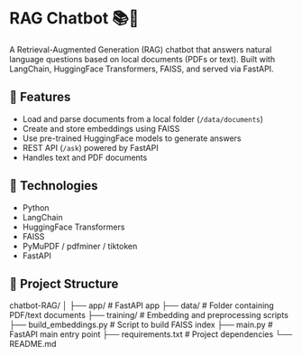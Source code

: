 # RAG Chatbot 📚🤖

A Retrieval-Augmented Generation (RAG) chatbot that answers natural language questions based on local documents (PDFs or text). Built with LangChain, HuggingFace Transformers, FAISS, and served via FastAPI.

## 🧠 Features

- Load and parse documents from a local folder (`/data/documents`)
- Create and store embeddings using FAISS
- Use pre-trained HuggingFace models to generate answers
- REST API (`/ask`) powered by FastAPI
- Handles text and PDF documents

## 🚀 Technologies

- Python
- LangChain
- HuggingFace Transformers
- FAISS
- PyMuPDF / pdfminer / tiktoken
- FastAPI

## 📁 Project Structure

chatbot-RAG/
│
├── app/ # FastAPI app
├── data/ # Folder containing PDF/text documents
├── training/ # Embedding and preprocessing scripts
├── build_embeddings.py # Script to build FAISS index
├── main.py # FastAPI main entry point
├── requirements.txt # Project dependencies
└── README.md
